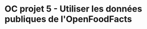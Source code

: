 OC projet 5 - Utiliser les données publiques de l'OpenFoodFacts
===============================================================

